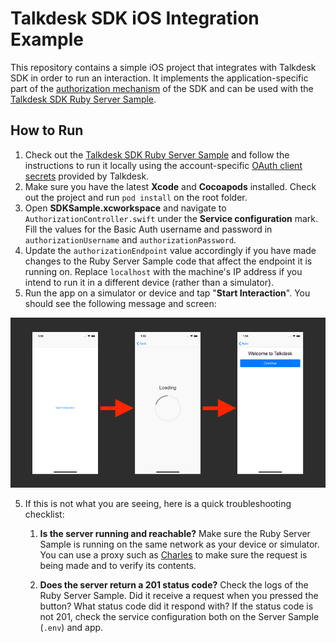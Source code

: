 # Talkdesk SDK iOS Integration Example
This repository contains a simple iOS project that integrates with Talkdesk SDK in order to run an interaction. It implements the application-specific part of the [authorization mechanism](http://mobile-dev.talkdeskapp.com/ios/docs/release/0.5.0/authorization.html) of the SDK and can be used with the [Talkdesk SDK Ruby Server Sample](https://www.github.com/Talkdesk/mobile-sdk-ruby-server-sample).

## How to Run

1. Check out the [Talkdesk SDK Ruby Server Sample](https://www.github.com/Talkdesk/mobile-sdk-ruby-server-sample) and follow the instructions to run it locally using the account-specific [OAuth client secrets](https://docs.talkdesk.com/docs/auth) provided by Talkdesk.
2. Make sure you have the latest **Xcode** and **Cocoapods** installed. Check out the project and run `pod install` on the root folder.
3. Open **SDKSample.xcworkspace** and navigate to `AuthorizationController.swift` under the **Service configuration** mark. Fill the values for the Basic Auth username and password in `authorizationUsername` and `authorizationPassword`.
4. Update the `authorizationEndpoint` value accordingly if you have made changes to the Ruby Server Sample code that affect the endpoint it is running on. Replace `localhost` with the machine's IP address if you intend to run it in a different device (rather than a simulator).
5. Run the app on a simulator or device and tap "**Start Interaction**". You should see the following message and screen:


![integration](integration.png)

5. If this is not what you are seeing, here is a quick troubleshooting checklist:

   1. **Is the server running and reachable?** Make sure the Ruby Server Sample is running on the same network as your device or simulator. You can use a proxy such as [Charles](https://www.charlesproxy.com) to make sure the request is being made and to verify its contents.

   2. **Does the server return a 201 status code?** Check the logs of the Ruby Server Sample. Did it receive a request when you pressed the button? What status code did it respond with? If the status code is not 201, check the service configuration both on the Server Sample (`.env`) and app.
